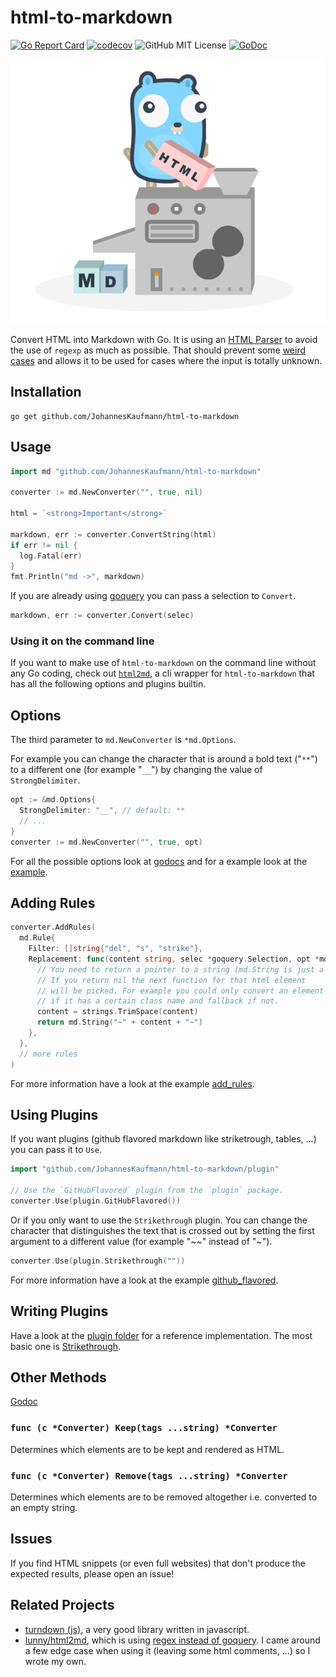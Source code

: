 # html-to-markdown

[![Go Report Card](https://goreportcard.com/badge/github.com/JohannesKaufmann/html-to-markdown)](https://goreportcard.com/report/github.com/JohannesKaufmann/html-to-markdown)
[![codecov](https://codecov.io/gh/JohannesKaufmann/html-to-markdown/branch/master/graph/badge.svg)](https://codecov.io/gh/JohannesKaufmann/html-to-markdown)
![GitHub MIT License](https://img.shields.io/github/license/JohannesKaufmann/html-to-markdown)
[![GoDoc](https://godoc.org/github.com/JohannesKaufmann/html-to-markdown?status.png)](http://godoc.org/github.com/JohannesKaufmann/html-to-markdown)

![gopher stading on top of a machine that converts a box of html to blocks of markdown](/logo.png)

Convert HTML into Markdown with Go. It is using an [HTML Parser](https://github.com/PuerkitoBio/goquery) to avoid the use of `regexp` as much as possible. That should prevent some [weird cases](https://stackoverflow.com/a/1732454) and allows it to be used for cases where the input is totally unknown.

## Installation

```
go get github.com/JohannesKaufmann/html-to-markdown
```

## Usage

```go
import md "github.com/JohannesKaufmann/html-to-markdown"

converter := md.NewConverter("", true, nil)

html = `<strong>Important</strong>`

markdown, err := converter.ConvertString(html)
if err != nil {
  log.Fatal(err)
}
fmt.Println("md ->", markdown)
```

If you are already using [goquery](https://github.com/PuerkitoBio/goquery) you can pass a selection to `Convert`.

```go
markdown, err := converter.Convert(selec)
```

### Using it on the command line

If you want to make use of `html-to-markdown` on the command line without any Go coding, check out [`html2md`](https://github.com/suntong/html2md), a cli wrapper for `html-to-markdown` that has all the following options and plugins builtin. 


## Options

The third parameter to `md.NewConverter` is `*md.Options`.

For example you can change the character that is around a bold text ("`**`") to a different one (for example "`__`") by changing the value of `StrongDelimiter`.

```go
opt := &md.Options{
  StrongDelimiter: "__", // default: **
  // ...
}
converter := md.NewConverter("", true, opt)
```

For all the possible options look at [godocs](https://godoc.org/github.com/JohannesKaufmann/html-to-markdown/#Options) and for a example look at the [example](/examples/options/main.go).

## Adding Rules

```go
converter.AddRules(
  md.Rule{
    Filter: []string{"del", "s", "strike"},
    Replacement: func(content string, selec *goquery.Selection, opt *md.Options) *string {
      // You need to return a pointer to a string (md.String is just a helper function).
      // If you return nil the next function for that html element
      // will be picked. For example you could only convert an element
      // if it has a certain class name and fallback if not.
      content = strings.TrimSpace(content)
      return md.String("~" + content + "~")
    },
  },
  // more rules
)
```

For more information have a look at the example [add_rules](/examples/add_rules/main.go).

## Using Plugins

If you want plugins (github flavored markdown like striketrough, tables, ...) you can pass it to `Use`.

```go
import "github.com/JohannesKaufmann/html-to-markdown/plugin"

// Use the `GitHubFlavored` plugin from the `plugin` package.
converter.Use(plugin.GitHubFlavored())
```

Or if you only want to use the `Strikethrough` plugin. You can change the character that distinguishes
the text that is crossed out by setting the first argument to a different value (for example "~~" instead of "~").

```go
converter.Use(plugin.Strikethrough(""))
```

For more information have a look at the example [github_flavored](/examples/github_flavored/main.go).

## Writing Plugins

Have a look at the [plugin folder](/plugin) for a reference implementation. The most basic one is [Strikethrough](/plugin/strikethrough.go).

## Other Methods

[Godoc](https://godoc.org/github.com/JohannesKaufmann/html-to-markdown)

### `func (c *Converter) Keep(tags ...string) *Converter`

Determines which elements are to be kept and rendered as HTML.

### `func (c *Converter) Remove(tags ...string) *Converter`

Determines which elements are to be removed altogether i.e. converted to an empty string.

## Issues

If you find HTML snippets (or even full websites) that don't produce the expected results, please open an issue!

## Related Projects

- [turndown (js)](https://github.com/domchristie/turndown), a very good library written in javascript.
- [lunny/html2md](https://github.com/lunny/html2md), which is using [regex instead of goquery](https://stackoverflow.com/a/1732454). I came around a few edge case when using it (leaving some html comments, ...) so I wrote my own.
